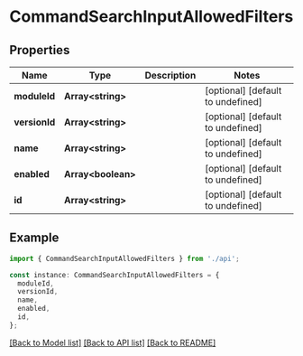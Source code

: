 # CommandSearchInputAllowedFilters

## Properties

| Name          | Type                     | Description | Notes                             |
| ------------- | ------------------------ | ----------- | --------------------------------- |
| **moduleId**  | **Array&lt;string&gt;**  |             | [optional] [default to undefined] |
| **versionId** | **Array&lt;string&gt;**  |             | [optional] [default to undefined] |
| **name**      | **Array&lt;string&gt;**  |             | [optional] [default to undefined] |
| **enabled**   | **Array&lt;boolean&gt;** |             | [optional] [default to undefined] |
| **id**        | **Array&lt;string&gt;**  |             | [optional] [default to undefined] |

## Example

```typescript
import { CommandSearchInputAllowedFilters } from './api';

const instance: CommandSearchInputAllowedFilters = {
  moduleId,
  versionId,
  name,
  enabled,
  id,
};
```

[[Back to Model list]](../README.md#documentation-for-models) [[Back to API list]](../README.md#documentation-for-api-endpoints) [[Back to README]](../README.md)
